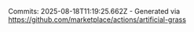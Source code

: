 Commits: 2025-08-18T11:19:25.662Z - Generated via https://github.com/marketplace/actions/artificial-grass
<br>
